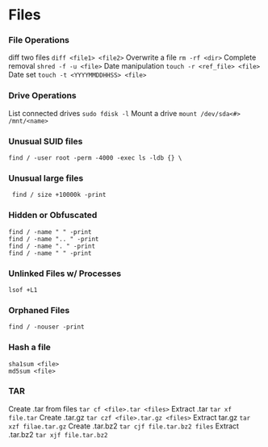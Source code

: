 # Files


### File Operations

diff two files `diff <file1> <file2>`
Overwrite a file `rm -rf <dir>`
Complete removal `shred -f -u <file>`
Date manipulation `touch -r <ref_file> <file>`
Date set `touch -t <YYYYMMDDHHSS> <file>`

### Drive Operations

List connected drives `sudo fdisk -l`
Mount a drive `mount /dev/sda<#> /mnt/<name>`


### Unusual SUID files

`find / -user root -perm -4000 -exec ls -ldb {} \`

### Unusual large files

` find / size +10000k -print`

### Hidden or Obfuscated

```
find / -name " " -print
find / -name ".. " -print
find / -name ". " -print
find / -name " " -print
```

### Unlinked Files w/ Processes

`lsof +L1`


### Orphaned Files

`find / -nouser -print`

### Hash a file

```
sha1sum <file>
md5sum <file>
```


### TAR

Create .tar from files `tar cf <file>.tar <files>`
Extract .tar `tar xf file.tar`
Create .tar.gz `tar czf <file>.tar.gz <files>`
Extract tar.gz `tar xzf filae.tar.gz`
Create .tar.bz2 `tar cjf file.tar.bz2 files`
Extract .tar.bz2 `tar xjf file.tar.bz2`
